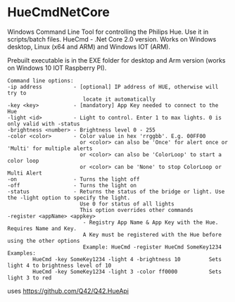 # HueCmdNetCore
Windows Command Line Tool for controlling the Philips Hue. Use it in scripts/batch files.
HueCmd - .Net Core 2.0 version. Works on Windows desktop, Linux (x64 and ARM) and Windows IOT (ARM). 

Prebuilt executable is in the EXE folder for desktop and Arm version (works on Windows 10 IOT Raspberry PI).

```
Command line options:
-ip address          - [optional] IP address of HUE, otherwise will try to
                        locate it automatically                        
-key <key>           - [mandatory] App Key needed to connect to the Hue
-light <id>          - Light to control. Enter 1 to max lights. 0 is only valid with -status
-brightness <number> - Brightness level 0 - 255
-color <color>       - Color value in hex 'rrggbb'. E.g. 00FF00
                       or <color> can also be 'Once' for alert once or 'Multi' for multiple alerts
                       or <color> can also be 'ColorLoop' to start a color loop
                       or <color> can be 'None' to stop ColorLoop or Multi Alert
-on                  - Turns the light off
-off                 - Turns the light on
-status              - Returns the status of the bridge or light. Use the -light option to specify the light.
                       Use 0 for status of all lights
                       This option overrides other commands
-register <appName> <appkey>
                        - Registry App Name & App Key with the Hue. Requires Name and Key.
                        A Key must be registered with the Hue before using the other options
                        Example: HueCmd -register HueCmd SomeKey1234
Examples:
        HueCmd -key SomeKey1234 -light 4 -brightness 10         Sets light 4 to brightness level of 10
        HueCmd -key SomeKey1234 -light 3 -color ff0000          Sets light 3 to red
```

uses https://github.com/Q42/Q42.HueApi
